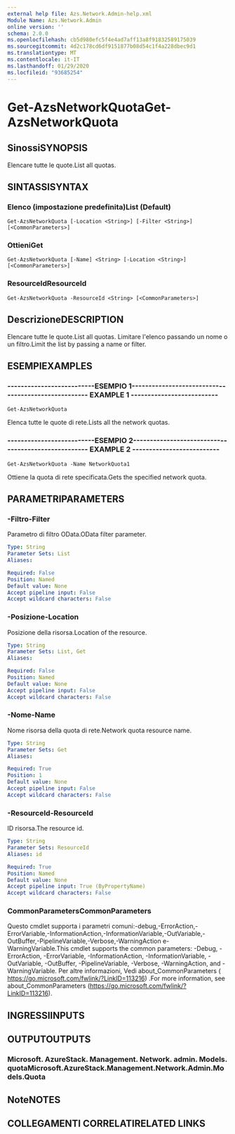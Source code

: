```yaml
---
external help file: Azs.Network.Admin-help.xml
Module Name: Azs.Network.Admin
online version: ''
schema: 2.0.0
ms.openlocfilehash: cb5d980efc5f4e4ad7aff13a8f91832589175039
ms.sourcegitcommit: 4d2c178cd6df9151877b08d54c1f4a228dbec9d1
ms.translationtype: MT
ms.contentlocale: it-IT
ms.lasthandoff: 01/29/2020
ms.locfileid: "93685254"
---
```

# <span data-ttu-id="14caf-101">Get-AzsNetworkQuota</span><span class="sxs-lookup"><span data-stu-id="14caf-101">Get-AzsNetworkQuota</span></span>

## <span data-ttu-id="14caf-102">Sinossi</span><span class="sxs-lookup"><span data-stu-id="14caf-102">SYNOPSIS</span></span>
<span data-ttu-id="14caf-103">Elencare tutte le quote.</span><span class="sxs-lookup"><span data-stu-id="14caf-103">List all quotas.</span></span>

## <span data-ttu-id="14caf-104">SINTASSI</span><span class="sxs-lookup"><span data-stu-id="14caf-104">SYNTAX</span></span>

### <span data-ttu-id="14caf-105">Elenco (impostazione predefinita)</span><span class="sxs-lookup"><span data-stu-id="14caf-105">List (Default)</span></span>
```
Get-AzsNetworkQuota [-Location <String>] [-Filter <String>] [<CommonParameters>]
```

### <span data-ttu-id="14caf-106">Ottieni</span><span class="sxs-lookup"><span data-stu-id="14caf-106">Get</span></span>
```
Get-AzsNetworkQuota [-Name] <String> [-Location <String>] [<CommonParameters>]
```

### <span data-ttu-id="14caf-107">ResourceId</span><span class="sxs-lookup"><span data-stu-id="14caf-107">ResourceId</span></span>
```
Get-AzsNetworkQuota -ResourceId <String> [<CommonParameters>]
```

## <span data-ttu-id="14caf-108">Descrizione</span><span class="sxs-lookup"><span data-stu-id="14caf-108">DESCRIPTION</span></span>
<span data-ttu-id="14caf-109">Elencare tutte le quote.</span><span class="sxs-lookup"><span data-stu-id="14caf-109">List all quotas.</span></span>
<span data-ttu-id="14caf-110">Limitare l'elenco passando un nome o un filtro.</span><span class="sxs-lookup"><span data-stu-id="14caf-110">Limit the list by passing a name or filter.</span></span>

## <span data-ttu-id="14caf-111">ESEMPI</span><span class="sxs-lookup"><span data-stu-id="14caf-111">EXAMPLES</span></span>

### <span data-ttu-id="14caf-112">--------------------------ESEMPIO 1--------------------------</span><span class="sxs-lookup"><span data-stu-id="14caf-112">-------------------------- EXAMPLE 1 --------------------------</span></span>
```
Get-AzsNetworkQuota
```

<span data-ttu-id="14caf-113">Elenca tutte le quote di rete.</span><span class="sxs-lookup"><span data-stu-id="14caf-113">Lists all the  network quotas.</span></span>

### <span data-ttu-id="14caf-114">--------------------------ESEMPIO 2--------------------------</span><span class="sxs-lookup"><span data-stu-id="14caf-114">-------------------------- EXAMPLE 2 --------------------------</span></span>
```
Get-AzsNetworkQuota -Name NetworkQuota1
```

<span data-ttu-id="14caf-115">Ottiene la quota di rete specificata.</span><span class="sxs-lookup"><span data-stu-id="14caf-115">Gets the specified network quota.</span></span>

## <span data-ttu-id="14caf-116">PARAMETRI</span><span class="sxs-lookup"><span data-stu-id="14caf-116">PARAMETERS</span></span>

### <span data-ttu-id="14caf-117">-Filtro</span><span class="sxs-lookup"><span data-stu-id="14caf-117">-Filter</span></span>
<span data-ttu-id="14caf-118">Parametro di filtro OData.</span><span class="sxs-lookup"><span data-stu-id="14caf-118">OData filter parameter.</span></span>

```yaml
Type: String
Parameter Sets: List
Aliases: 

Required: False
Position: Named
Default value: None
Accept pipeline input: False
Accept wildcard characters: False
```

### <span data-ttu-id="14caf-119">-Posizione</span><span class="sxs-lookup"><span data-stu-id="14caf-119">-Location</span></span>
<span data-ttu-id="14caf-120">Posizione della risorsa.</span><span class="sxs-lookup"><span data-stu-id="14caf-120">Location of the resource.</span></span>

```yaml
Type: String
Parameter Sets: List, Get
Aliases: 

Required: False
Position: Named
Default value: None
Accept pipeline input: False
Accept wildcard characters: False
```

### <span data-ttu-id="14caf-121">-Nome</span><span class="sxs-lookup"><span data-stu-id="14caf-121">-Name</span></span>
<span data-ttu-id="14caf-122">Nome risorsa della quota di rete.</span><span class="sxs-lookup"><span data-stu-id="14caf-122">Network quota resource name.</span></span>

```yaml
Type: String
Parameter Sets: Get
Aliases: 

Required: True
Position: 1
Default value: None
Accept pipeline input: False
Accept wildcard characters: False
```

### <span data-ttu-id="14caf-123">-ResourceId</span><span class="sxs-lookup"><span data-stu-id="14caf-123">-ResourceId</span></span>
<span data-ttu-id="14caf-124">ID risorsa.</span><span class="sxs-lookup"><span data-stu-id="14caf-124">The resource id.</span></span>

```yaml
Type: String
Parameter Sets: ResourceId
Aliases: id

Required: True
Position: Named
Default value: None
Accept pipeline input: True (ByPropertyName)
Accept wildcard characters: False
```

### <span data-ttu-id="14caf-125">CommonParameters</span><span class="sxs-lookup"><span data-stu-id="14caf-125">CommonParameters</span></span>
<span data-ttu-id="14caf-126">Questo cmdlet supporta i parametri comuni:-debug,-ErrorAction,-ErrorVariable,-InformationAction,-InformationVariable,-OutVariable,-OutBuffer,-PipelineVariable,-Verbose,-WarningAction e-WarningVariable.</span><span class="sxs-lookup"><span data-stu-id="14caf-126">This cmdlet supports the common parameters: -Debug, -ErrorAction, -ErrorVariable, -InformationAction, -InformationVariable, -OutVariable, -OutBuffer, -PipelineVariable, -Verbose, -WarningAction, and -WarningVariable.</span></span> <span data-ttu-id="14caf-127">Per altre informazioni, Vedi about_CommonParameters ( https://go.microsoft.com/fwlink/?LinkID=113216) .</span><span class="sxs-lookup"><span data-stu-id="14caf-127">For more information, see about_CommonParameters (https://go.microsoft.com/fwlink/?LinkID=113216).</span></span>

## <span data-ttu-id="14caf-128">INGRESSI</span><span class="sxs-lookup"><span data-stu-id="14caf-128">INPUTS</span></span>

## <span data-ttu-id="14caf-129">OUTPUT</span><span class="sxs-lookup"><span data-stu-id="14caf-129">OUTPUTS</span></span>

### <span data-ttu-id="14caf-130">Microsoft. AzureStack. Management. Network. admin. Models. quota</span><span class="sxs-lookup"><span data-stu-id="14caf-130">Microsoft.AzureStack.Management.Network.Admin.Models.Quota</span></span>

## <span data-ttu-id="14caf-131">Note</span><span class="sxs-lookup"><span data-stu-id="14caf-131">NOTES</span></span>

## <span data-ttu-id="14caf-132">COLLEGAMENTI CORRELATI</span><span class="sxs-lookup"><span data-stu-id="14caf-132">RELATED LINKS</span></span>

